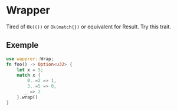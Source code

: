 Wrapper
==

Tired of `Ok(())` or `Ok(match{})` or equivalent for Result. Try this trait.

## Exemple
```rust
use wapprer::Wrap;
fn foo() -> Option<u32> {
    let x = 5;
    match x {
        0..=2 => 1,
        3..=5 => 0,
       _ => 2
    }.wrap()
}
```